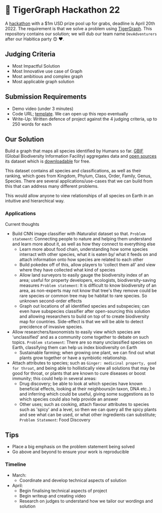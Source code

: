 # 🐯 TigerGraph Hackathon 22

A [hackathon](https://graphforall.devpost.com/) with a $1m USD prize pool up for grabs, deadline is April 20th 2022. The requirement is that we solve a problem using [TigerGraph](https://www.tigergraph.com/). This repository contains our solution; we will dub our team name `DevAdventurers` after our Habitica party :blush: :heart:.

## Judging Criteria

- Most Impactful Solution
- Most Innovative use case of Graph
- Most ambitious and complex graph
- Most applicable graph solution

## Submission Requirements

- Demo video (under 3 minutes)
- Code URL; [template](https://github.com/TigerGraph-DevLabs/graph-for-all-submission-template). We can open up this repo eventually
- Write-Up: Written defence of project against the 4 judging criteria, up to 250 words for each

## Our Solution

Build a graph that maps all species identified by Humans so far. [GBIF](https://www.gbif.org/dataset/d7dddbf4-2cf0-4f39-9b2a-bb099caae36c#description) (Global Biodiversity Information Facility) aggregates data and [open sources](https://hosted-datasets.gbif.org/datasets/backbone/) its dataset which is [downloadable](https://www.gbif.org/dataset/d7dddbf4-2cf0-4f39-9b2a-bb099caae36c) for free.

This dataset contains all species and classifications, as well as their ranking, which goes from Kingdom, Phylum, Class, Order, Family, Genus, Species. There are several applications/use-cases that we can build from this that can address many different problems.

This would allow anyone to view relationships of all species on Earth in an intuitive and hierarchical way.

### Applications

Current thoughts

- Build CNN image classifier with iNaturalist dataset so that. `Problem statement`: Connecting people to nature and helping them understand and learn more about it, as well as how they connect to everything else
  - Learn more about food chain, understanding how some species interract with other species, what it is eaten by/ what it feeds on and attach information onto how species are related to each other
  - Build pokedex off of this, allow players to 'collect them all' and view where they have collected what kind of species
  - Allow land surveyors to easily gauge the biodiversity index of an area; useful for property developers, ecologists, biodiversity-saving measures `Problem statement`: It is difficult to know biodiversity of an area, as non-experts may not know that tree's they remove could be rare species or common tree may be habitat to rare species. So unknown second-order effects
  - Graph out locations of all identified species and subspecies; can even have subspecies classifier after open-sourcing this solution and allowing researchers to build on top of to create biodiversity map for countries. Side-effect is that we will be able to detect precidence of invasive species.
- Allow researchers/taxonomists to easily view which species are 'unclassified' and as a community come together to debate on such topics. `Problem statement`: There are so many unclassified species on Earth, classifying them can help us index biodiversity on Earth
  - Sustainable farming; when growing one plant, we can find out what plants grow together or have a symbiotic relationship.
- Attach attributes to species; such as `Ginger: medicinal property, good for throat`, and being able to hollistically view all solutions that may be good for throat, or plants that are known to cure diseases or boost immunity; this could help in several areas:
  - Drug discovery; be able to look at which species have known beneficial effects, looking at their neighbours(in taxon, DNA etc..) and inferring which could be useful, giving some suggestions as to which species could also help provide an answer
  - Other uses; such as cooking, attach flavour attributes to species such as 'spicy' and a level, so then we can query all the spicy plants and see what can be used, or what other ingredients can substitute; `Problem Statement`: Food Discovery

## Tips

- Place a big emphasis on the problem statement being solved
- Go above and beyond to ensure your work is reproducible

### Timeline

- March:
  - Coordinate and develop technical aspects of solution
- April:
  - Begin finalising technical aspects of project
  - Begin writeup and creating video
  - Research on judges to understand how we tailor our wordings and solution
